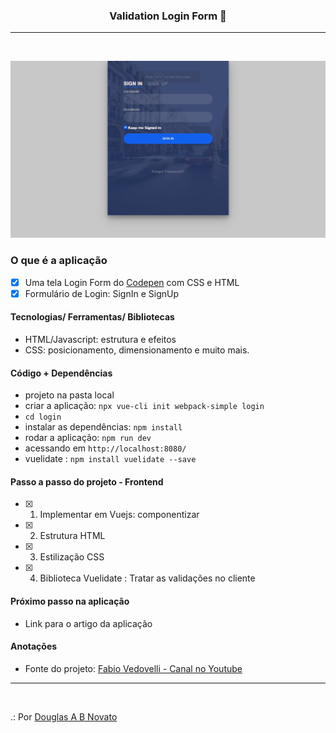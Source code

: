<h3 align="center">
  Validation Login Form 🚀
</h3>

---
<br>

![Resultado da Aplicação](/aplicacao-terminada.jpg)

### O que é a aplicação

- [x] Uma tela Login Form do [Codepen](https://codepen.io/khadkamhn/pen/ZGvPLo?q=login+form&limit=all&type=type-pens) com CSS e HTML
- [x] Formulário de Login: SignIn e SignUp

#### Tecnologias/ Ferramentas/ Bibliotecas

- HTML/Javascript: estrutura e efeitos
- CSS: posicionamento, dimensionamento e muito mais.

#### Código + Dependências

- projeto na pasta local
- criar a aplicação: `npx vue-cli init webpack-simple login`
- `cd login`
- instalar as dependências: `npm install`
- rodar a aplicação: `npm run dev`
- acessando em `http://localhost:8080/`
- vuelidate : `npm install vuelidate --save`

#### Passo a passo do projeto - Frontend

- [x] 1. Implementar em Vuejs: componentizar
- [x] 2. Estrutura HTML
- [x] 3. Estilização CSS
- [x] 4. Biblioteca Vuelidate : Tratar as validações no cliente

#### Próximo passo na aplicação

- Link para o artigo da aplicação

#### Anotações

- Fonte do projeto: [Fabio Vedovelli - Canal no Youtube](https://www.youtube.com/watch?v=n8eW8D04tNc&list=WL&index=20&t=2257s)

---
<br>

.: Por [Douglas A B Novato](https://linktr.ee/douglasabnovato)
